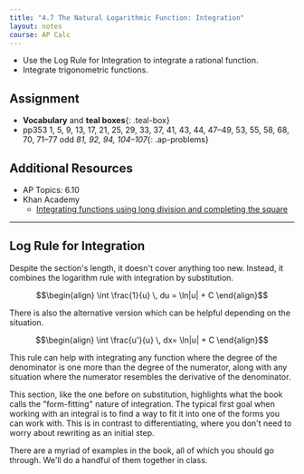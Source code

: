 ```yaml
---
title: "4.7 The Natural Logarithmic Function: Integration"
layout: notes
course: AP Calc
---
```


- Use the Log Rule for Integration to integrate a rational function.
- Integrate trigonometric functions.

## Assignment

- **Vocabulary** and **teal boxes**{: .teal-box}
- pp353 1, 5, 9, 13, 17, 21, 25, 29, 33, 37, 41, 43, 44, 47–49, 53, 55, 58, 68, 70, 71–77 odd *81, 92, 94, 104–107*{: .ap-problems}

## Additional Resources

- AP Topics: 6.10
- Khan Academy
  - [Integrating functions using long division and completing the square](https://www.khanacademy.org/math/ap-calculus-ab/ab-integration-new/ab-6-10/v/integral-partial-fraction)

---

## Log Rule for Integration

Despite the section's length, it doesn't cover anything too new. Instead, it combines the logarithm rule with integration by substitution.

$$\begin{align}
\int \frac{1}{u} \, du = \ln|u| + C
\end{align}$$

There is also the alternative version which can be helpful depending on the situation.

$$\begin{align}
\int \frac{u'}{u} \, dx= \ln|u| + C
\end{align}$$

This rule can help with integrating any function where the degree of the denominator is one more than the degree of the numerator, along with any situation where the numerator resembles the derivative of the denominator.

This section, like the one before on substitution, highlights what the book calls the "form-fitting" nature of integration. The typical first goal when working with an integral is to find a way to fit it into one of the forms you can work with. This is in contrast to differentiating, where you don't need to worry about rewriting as an initial step.

There are a myriad of examples in the book, all of which you should go through. We'll do a handful of them together in class.
